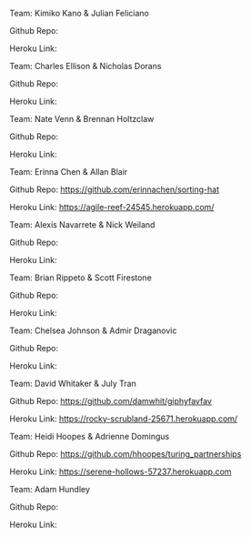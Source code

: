 Team: Kimiko Kano & Julian Feliciano

Github Repo:

Heroku Link:


Team: Charles Ellison & Nicholas Dorans

Github Repo:

Heroku Link:


Team: Nate Venn & Brennan Holtzclaw

Github Repo:

Heroku Link:


Team: Erinna Chen & Allan Blair

Github Repo: https://github.com/erinnachen/sorting-hat

Heroku Link: https://agile-reef-24545.herokuapp.com/


Team: Alexis Navarrete & Nick Weiland

Github Repo:

Heroku Link:


Team: Brian Rippeto & Scott Firestone

Github Repo:

Heroku Link:


Team: Chelsea Johnson & Admir Draganovic

Github Repo:

Heroku Link:


Team: David Whitaker & July Tran

Github Repo: https://github.com/damwhit/giphyfavfav

Heroku Link: https://rocky-scrubland-25671.herokuapp.com/


Team: Heidi Hoopes & Adrienne Domingus

Github Repo: https://github.com/hhoopes/turing_partnerships

Heroku Link: https://serene-hollows-57237.herokuapp.com


Team: Adam Hundley

Github Repo:

Heroku Link:
